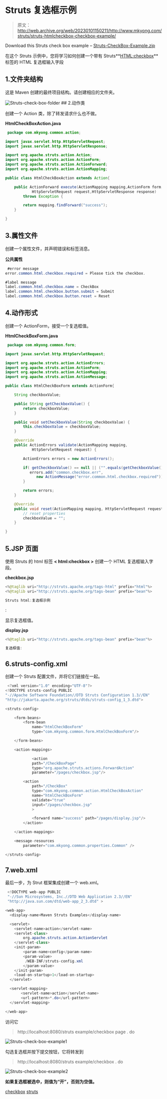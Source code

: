 # Struts <checkbox>复选框示例</checkbox>

> 原文：<http://web.archive.org/web/20230101150211/http://www.mkyong.com/struts/struts-htmlcheckbox-checkbox-example/>

Download this Struts check box example – [Struts-CheckBox-Example.zip](http://web.archive.org/web/20190223075228/http://www.mkyong.com/wp-content/uploads/2010/04/Struts-CheckBox-Example.zip)

在这个 Struts 示例中，您将学习如何创建一个带有 Struts**<HTML:checkbox>**标签的 HTML 复选框输入字段

## 1.文件夹结构

这是 Maven 创建的最终项目结构。请创建相应的文件夹。

![](img/90442f5cb5ad8eb614f4cedc388b1f0f.png "Struts-check-box-folder") ## 2.动作类

创建一个 Action 类，除了转发请求什么也不做。

**HtmlCheckBoxAction.java**

```java
 package com.mkyong.common.action;

import javax.servlet.http.HttpServletRequest;
import javax.servlet.http.HttpServletResponse;

import org.apache.struts.action.Action;
import org.apache.struts.action.ActionForm;
import org.apache.struts.action.ActionForward;
import org.apache.struts.action.ActionMapping;

public class HtmlCheckBoxAction extends Action{

	public ActionForward execute(ActionMapping mapping,ActionForm form,
			HttpServletRequest request,HttpServletResponse response) 
        throws Exception {

		return mapping.findForward("success");
	}

} 
```

 ## 3.属性文件

创建一个属性文件，并声明错误和标签消息。

**公共属性**

```java
 #error message
error.common.html.checkbox.required = Please tick the checkbox.

#label message
label.common.html.checkbox.name = CheckBox
label.common.html.checkbox.button.submit = Submit
label.common.html.checkbox.button.reset = Reset 
```

## 4.动作形式

创建一个 ActionForm，接受一个复选框值。

**HtmlCheckBoxForm.java**

```java
 package com.mkyong.common.form;

import javax.servlet.http.HttpServletRequest;

import org.apache.struts.action.ActionErrors;
import org.apache.struts.action.ActionForm;
import org.apache.struts.action.ActionMapping;
import org.apache.struts.action.ActionMessage;

public class HtmlCheckBoxForm extends ActionForm{

	String checkboxValue;

	public String getCheckboxValue() {
		return checkboxValue;
	}

	public void setCheckboxValue(String checkboxValue) {
		this.checkboxValue = checkboxValue;
	}

	@Override
	public ActionErrors validate(ActionMapping mapping,
			HttpServletRequest request) {

	    ActionErrors errors = new ActionErrors();

	    if( getCheckboxValue() == null || ("".equals(getCheckboxValue()))) {
	       errors.add("common.checkbox.err",
	    	  new ActionMessage("error.common.html.checkbox.required"));
	    }

	    return errors;
	}

	@Override
	public void reset(ActionMapping mapping, HttpServletRequest request) {
		// reset properties
		checkboxValue = "";
	}

} 
```

## 5.JSP 页面

使用 Struts 的 html 标签 **< html:checkbox >** 创建一个 HTML 复选框输入字段。

**checkbox.jsp**

```java
<%@taglib uri="http://struts.apache.org/tags-html" prefix="html"%>
<%@taglib uri="http://struts.apache.org/tags-bean" prefix="bean"%>

Struts html:复选框示例

```

<form action="/CheckBox"><messages id="err_name" property="common.checkbox.err"></messages><message key="label.common.html.checkbox.name">:</message><submit><message key="label.common.html.checkbox.button.submit"></message></submit><reset><message key="label.common.html.checkbox.button.reset"></message></reset></form>

显示复选框值。

**display.jsp**

```java
<%@taglib uri="http://struts.apache.org/tags-bean" prefix="bean"%>

复选框值:

```

## 6.struts-config.xml

创建一个 Struts 配置文件，并将它们链接在一起。

```java
 <?xml version="1.0" encoding="UTF-8"?>
<!DOCTYPE struts-config PUBLIC 
"-//Apache Software Foundation//DTD Struts Configuration 1.3//EN" 
"http://jakarta.apache.org/struts/dtds/struts-config_1_3.dtd">

<struts-config>

	<form-beans>
		<form-bean
			name="htmlCheckBoxForm"
			type="com.mkyong.common.form.HtmlCheckBoxForm"/>

	</form-beans>

	<action-mappings>

	        <action
			path="/CheckBoxPage"
			type="org.apache.struts.actions.ForwardAction"
			parameter="/pages/checkbox.jsp"/>

		<action
			path="/CheckBox"
			type="com.mkyong.common.action.HtmlCheckBoxAction"
			name="htmlCheckBoxForm"
			validate="true"
			input="/pages/checkbox.jsp"
			>	

			<forward name="success" path="/pages/display.jsp"/>
		</action>

	</action-mappings>

	<message-resources
		parameter="com.mkyong.common.properties.Common" />

</struts-config> 
```

## 7.web.xml

最后一步，为 Strut 框架集成创建一个 web.xml。

```java
 <!DOCTYPE web-app PUBLIC
 "-//Sun Microsystems, Inc.//DTD Web Application 2.3//EN"
 "http://java.sun.com/dtd/web-app_2_3.dtd" >

<web-app>
  <display-name>Maven Struts Examples</display-name>

  <servlet>
    <servlet-name>action</servlet-name>
    <servlet-class>
        org.apache.struts.action.ActionServlet
    </servlet-class>
    <init-param>
        <param-name>config</param-name>
        <param-value>
         /WEB-INF/struts-config.xml
        </param-value>
    </init-param>
    <load-on-startup>1</load-on-startup>
  </servlet>

  <servlet-mapping>
       <servlet-name>action</servlet-name>
       <url-pattern>*.do</url-pattern>
  </servlet-mapping>

</web-app> 
```

访问它

> http://localhost:8080/struts example/checkbox page . do

![](img/4f77effd1e46d5a1fb68baea0db5230e.png "Struts-check-box-example1")

勾选复选框并按下提交按钮，它将转发到

> http://localhost:8080/struts example/checkbox . do

![](img/bb5f79f48ae44ccd092a897078a39abb.png "Struts-check-box-example2")

**如果复选框被选中，则值为“开”，否则为空值。**

[checkbox](http://web.archive.org/web/20190223075228/http://www.mkyong.com/tag/checkbox/) [struts](http://web.archive.org/web/20190223075228/http://www.mkyong.com/tag/struts/)







